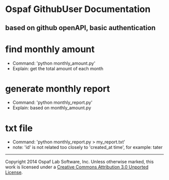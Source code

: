 # Ospaf GithubUser Documentation

## based on github openAPI, basic authentication

# find monthly amount
 - Command: 'python monthly_amount.py'
 - Explain: get the total amount of each month

# generate monthly report
 - Command: 'python monthly_report.py'
 - Explain: based on monthly_amount.py

# txt file
 - Command: 'python monthly_report.py > my_report.txt'
 - note: 'id' is not related too closely to 'created_at time', for example: tater

- - -
Copyright 2014 Ospaf Lab Software, Inc. Unless otherwise marked, this work is licensed under a [Creative Commons Attribution 3.0 Unported License](http://creativecommons.org/licenses/by/3.0/).
